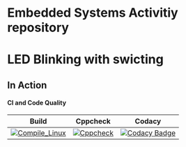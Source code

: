 # Embedded Systems Activitiy repository

# LED Blinking with swicting

## In Action


#### CI and Code Quality

|Build|Cppcheck|Codacy|
|:--:|:--:|:--:|
|[![Compile_Linux](https://github.com/jagadeesharadhyula7608/Embedded_C_Activity_Stepin256282/actions/workflows/compile.yml/badge.svg)](https://github.com/jagadeesharadhyula7608/Embedded_C_Activity_Stepin256282/actions/workflows/compile.yml)|[![Cppcheck](https://github.com/Bharathgopal/Emb-C/actions/workflows/CodeQulaity.yml/badge.svg)](https://github.com/Bharathgopal/Emb-C/actions/workflows/CodeQulaity.yml)|[![Codacy Badge](https://app.codacy.com/project/badge/Grade/643b7ca2b2dc4daba1e700c216bb87d9)](https://www.codacy.com/gh/Bharathgopal/Emb-C/dashboard?utm_source=github.com&amp;utm_medium=referral&amp;utm_content=Bharathgopal/Emb-C&amp;utm_campaign=Badge_Grade)|
